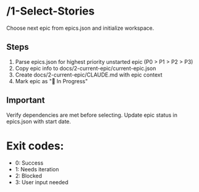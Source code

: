 # /1-Select-Stories
Choose next epic from epics.json and initialize workspace.

## Steps
1. Parse epics.json for highest priority unstarted epic (P0 > P1 > P2 > P3)
2. Copy epic info to docs/2-current-epic/current-epic.json
3. Create docs/2-current-epic/CLAUDE.md with epic context
4. Mark epic as "🚧 In Progress"

## Important
Verify dependencies are met before selecting. Update epic status in epics.json with start date.

# Exit codes:
- 0: Success
- 1: Needs iteration
- 2: Blocked
- 3: User input needed